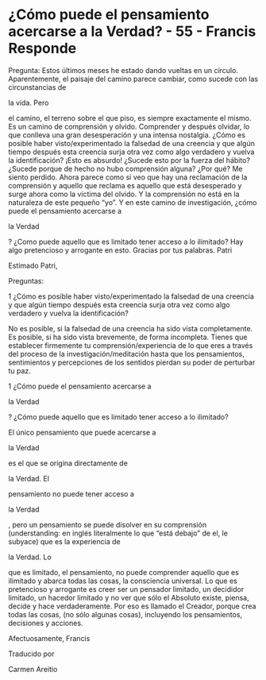 # ¿Cómo puede el pensamiento acercarse a la Verdad? - 55 - Francis Responde

Pregunta: Estos últimos meses he estado dando vueltas en un círculo. Aparentemente, el paisaje del camino parece cambiar, como sucede con las circunstancias de 

la vida. Pero

el camino, el terreno sobre el que piso, es siempre exactamente el mismo. Es un camino de comprensión y olvido. Comprender y después olvidar, lo que conlleva una gran desesperación y una intensa nostalgia. ¿Cómo es posible haber visto/experimentado la falsedad de una creencia y que algún tiempo después esta creencia surja otra vez como algo verdadero y vuelva la identificación? ¡Esto es absurdo! ¿Sucede esto por la fuerza del hábito? ¿Sucede porque de hecho no hubo comprensión alguna? ¿Por qué? Me siento perdido. Ahora parece como si veo que hay una reclamación de la comprensión y aquello que reclama es aquello que está desesperado y surge ahora como la víctima del olvido. Y la comprensión no está en la naturaleza de este pequeño “yo”. Y en este camino de investigación, ¿cómo puede el pensamiento acercarse a 

la Verdad

? ¿Como puede aquello que es limitado tener acceso a lo ilimitado? Hay algo pretencioso y arrogante en esto. Gracias por tus palabras. Patri

Estimado Patri,

Preguntas:

1 ¿Cómo es posible haber visto/experimentado la falsedad de una creencia y que algún tiempo después esta creencia surja otra vez como algo verdadero y vuelva la identificación?

No es posible, si la falsedad de una creencia ha sido vista completamente. Es posible, si ha sido vista brevemente, de forma incompleta. Tienes que establecer firmemente tu comprensión/experiencia de lo que eres a través del proceso de la investigación/meditación hasta que los pensamientos, sentimientos y percepciones de los sentidos pierdan su poder de perturbar tu paz. 

1 ¿Cómo puede el pensamiento acercarse a 

la Verdad

? ¿Cómo puede aquello que es limitado tener acceso a lo ilimitado?

El único pensamiento que puede acercarse a 

la Verdad

es el que se origina directamente de 

la Verdad. El

pensamiento no puede tener acceso a 

la Verdad

, pero un pensamiento se puede disolver en su comprensión (understanding: en inglés literalmente lo que “está debajo” de el, le subyace) que es la experiencia de 

la Verdad. Lo

que es limitado, el pensamiento, no puede comprender aquello que es ilimitado y abarca todas las cosas, la consciencia universal. Lo que es pretencioso y arrogante es creer ser un pensador limitado, un decididor limitado, un hacedor limitado y no ver que sólo el Absoluto existe, piensa, decide y hace verdaderamente. Por eso es llamado el Creador, porque crea todas las cosas, (no sólo algunas cosas), incluyendo los pensamientos, decisiones y acciones.

Afectuosamente, Francis

Traducido por 

Carmen Areitio

